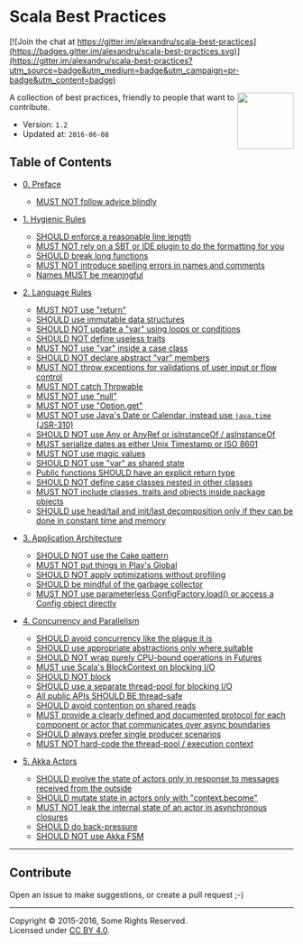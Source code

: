 # Scala Best Practices

[![Join the chat at https://gitter.im/alexandru/scala-best-practices](https://badges.gitter.im/alexandru/scala-best-practices.svg)](https://gitter.im/alexandru/scala-best-practices?utm_source=badge&utm_medium=badge&utm_campaign=pr-badge&utm_content=badge)

<img src="https://raw.githubusercontent.com/monifu/scala-best-practices/master/assets/scala-logo-256.png"  align="right" width="100" height="100" />

A collection of best practices, friendly to people that want to
contribute.

- Version: `1.2`
- Updated at: `2016-06-08`

## Table of Contents

- [0. Preface](sections/0-preface.md)
  - [MUST NOT follow advice blindly](sections/0-preface.md#must-not-follow-advice-blindly)

- [1. Hygienic Rules](sections/1-hygienic-rules.md)
  - [SHOULD enforce a reasonable line length](sections/1-hygienic-rules.md#should-enforce-a-reasonable-line-length)
  - [MUST NOT rely on a SBT or IDE plugin to do the formatting for you](sections/1-hygienic-rules.md#must-not-rely-on-a-sbt-or-ide-plugin-to-do-the-formatting-for-you)
  - [SHOULD break long functions](sections/1-hygienic-rules.md#should-break-long-functions)
  - [MUST NOT introduce spelling errors in names and comments](sections/1-hygienic-rules.md#must-not-introduce-spelling-errors-in-names-and-comments)
  - [Names MUST be meaningful](sections/1-hygienic-rules.md#names-must-be-meaningful)

- [2. Language Rules](sections/2-language-rules.md)
  - [MUST NOT use "return"](sections/2-language-rules.md#must-not-use-return)
  - [SHOULD use immutable data structures](sections/2-language-rules.md#should-use-immutable-data-structures)
  - [SHOULD NOT update a "var" using loops or conditions](sections/2-language-rules.md#should-not-update-a-var-using-loops-or-conditions)
  - [SHOULD NOT define useless traits](sections/2-language-rules.md#should-not-define-useless-traits)
  - [MUST NOT use "var" inside a case class](sections/2-language-rules.md#must-not-use-var-inside-a-case-class)
  - [SHOULD NOT declare abstract "var" members](sections/2-language-rules.md#should-not-declare-abstract-var-members)
  - [MUST NOT throw exceptions for validations of user input or flow control](sections/2-language-rules.md#must-not-throw-exceptions-for-validations-of-user-input-or-flow-control)
  - [MUST NOT catch Throwable](sections/2-language-rules.md#must-not-catch-throwable-when-catching-exceptions)
  - [MUST NOT use "null"](sections/2-language-rules.md#must-not-use-null)
  - [MUST NOT use "Option.get"](sections/2-language-rules.md#must-not-use-optionget)
  - [MUST NOT use Java's Date or Calendar, instead use `java.time` (JSR-310)](sections/2-language-rules.md#must-not-use-javas-date-or-calendar-instead-use-javatime-jsr-310)
  - [SHOULD NOT use Any or AnyRef or isInstanceOf / asInstanceOf](sections/2-language-rules.md#should-not-use-any-or-anyref-or-isinstanceof--asinstanceof)
  - [MUST serialize dates as either Unix Timestamp or ISO 8601](sections/2-language-rules.md#must-serialize-dates-as-either-unix-timestamp-or-as-iso-8601)
  - [MUST NOT use magic values](sections/2-language-rules.md#must-not-use-magic-values)
  - [SHOULD NOT use "var" as shared state](sections/2-language-rules.md#should-not-use-var-as-shared-state)
  - [Public functions SHOULD have an explicit return type](sections/2-language-rules.md#public-functions-should-have-an-explicit-return-type)
  - [SHOULD NOT define case classes nested in other classes](sections/2-language-rules.md#should-not-define-case-classes-nested-in-other-classes)
  - [MUST NOT include classes, traits and objects inside package objects](sections/2-language-rules.md#must-not-include-classes-traits-and-objects-inside-package-objects)
  - [SHOULD use head/tail and init/last decomposition only if they can be done in constant time and memory](sections/2-language-rules.md#should-use-headtail-and-initlast-decomposition-only-if-they-can-be-done-in-constant-time-and-memory)

- [3. Application Architecture](sections/3-architecture.md)
  - [SHOULD NOT use the Cake pattern](sections/3-architecture.md#should-not-use-the-cake-pattern)
  - [MUST NOT put things in Play's Global](sections/3-architecture.md#must-not-put-things-in-plays-global)
  - [SHOULD NOT apply optimizations without profiling](sections/3-architecture.md#should-not-apply-optimizations-without-profiling)
  - [SHOULD be mindful of the garbage collector](sections/3-architecture.md#should-be-mindful-of-the-garbage-collector)
  - [MUST NOT use parameterless ConfigFactory.load() or access a Config object directly](sections/3-architecture.md#must-not-use-parameterless-configfactoryload-or-access-a-config-object-directly)

- [4. Concurrency and Parallelism](sections/4-concurrency-parallelism.md)
  - [SHOULD avoid concurrency like the plague it is](sections/4-concurrency-parallelism.md#should-avoid-concurrency-like-the-plague-it-is)
  - [SHOULD use appropriate abstractions only where suitable](sections/4-concurrency-parallelism.md#should-use-appropriate-abstractions-only-where-suitable---future-actors-rx)
  - [SHOULD NOT wrap purely CPU-bound operations in Futures](sections/4-concurrency-parallelism.md#should-not-wrap-purely-cpu-bound-operations-in-scalas-standard-futures)
  - [MUST use Scala's BlockContext on blocking I/O](sections/4-concurrency-parallelism.md#must-use-scalas-blockcontext-on-blocking-io)
  - [SHOULD NOT block](sections/4-concurrency-parallelism.md#should-not-block)
  - [SHOULD use a separate thread-pool for blocking I/O](sections/4-concurrency-parallelism.md#should-use-a-separate-thread-pool-for-blocking-io)
  - [All public APIs SHOULD BE thread-safe](sections/4-concurrency-parallelism.md#all-public-apis-should-be-thread-safe)
  - [SHOULD avoid contention on shared reads](sections/4-concurrency-parallelism.md#should-avoid-contention-on-shared-reads)
  - [MUST provide a clearly defined and documented protocol for each component or actor that communicates over async boundaries](sections/4-concurrency-parallelism.md#must-provide-a-clearly-defined-and-documented-protocol-for-each-component-or-actor-that-communicates-over-async-boundaries)
  - [SHOULD always prefer single producer scenarios](sections/4-concurrency-parallelism.md#should-always-prefer-single-producer-scenarios)
  - [MUST NOT hard-code the thread-pool / execution context](sections/4-concurrency-parallelism.md#must-not-hardcode-the-thread-pool--execution-context)

- [5. Akka Actors](sections/5-actors.md)
  - [SHOULD evolve the state of actors only in response to messages received from the outside](sections/5-actors.md#should-evolve-the-state-of-actors-only-in-response-to-messages-received-from-the-outside)
  - [SHOULD mutate state in actors only with "context.become"](sections/5-actors.md#should-mutate-state-in-actors-only-with-contextbecome)
  - [MUST NOT leak the internal state of an actor in asynchronous closures](sections/5-actors.md#must-not-leak-the-internal-state-of-an-actor-in-asynchronous-closures)
  - [SHOULD do back-pressure](sections/5-actors.md#should-do-back-pressure)
  - [SHOULD NOT use Akka FSM](sections/5-actors.md#should-not-use-akka-fsm)

---

## Contribute

Open an issue to make suggestions, or create a pull request ;-)

---

Copyright &copy; 2015-2016, Some Rights Reserved.<br />
Licensed under [CC BY 4.0](https://creativecommons.org/licenses/by/4.0/).
